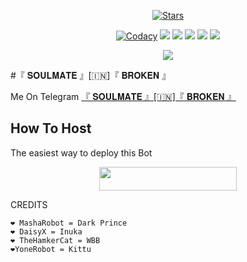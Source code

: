 <p align="center">
    <a href="https://github.com/xdipesh/MissKristina/stargazers"><img src="https://img.shields.io/github/stars/noob-kittu/YoneRobot?label=Stars&style=flat-square&logo=github&color=F10070" alt="Stars" /></a>
</p>
<p align="center">
    <a href="https://app.codacy.com/manual/xdipesh/MissKristina/dashboard"> <img src="https://img.shields.io/codacy/grade/4d58f2a402b54aed8a7d95f7add45a81?color=brightgreen&logo=codacy&logoColor=green&style=for-the-badge" alt="Codacy" /></a>
    <a href="https://github.com/xdipesh/MissKristina"> <img src="https://img.shields.io/github/repo-size/xdipesh/MissKristina?color=orange&logo=github&logoColor=green&style=for-the-badge" /></a>
    <a href="https://github.com/xdipesh/MissKristina/commits/prince"> <img src="https://img.shields.io/github/last-commit/xdipesh/MissKristina?color=blue&logo=github&logoColor=green&style=for-the-badge" /></a>
    <a href="https://github.com/xdipesh/MissKristina/issues"> <img src="https://img.shields.io/github/issues/xdipesh/MissKristina?color=blueviolet&logo=github&logoColor=green&style=for-the-badge" /></a>
    <a href="https://github.com/xdipesh/MissKristina/network/members"> <img src="https://img.shields.io/github/forks/xdipesh/MissKristina?color=red&logo=github&logoColor=green&style=for-the-badge" /></a>  
    <a href="https://pypi.org/project/Telethon/"> <img src="https://img.shields.io/pypi/v/telethon?color=yellow&label=telethon&logo=python&logoColor=green&style=for-the-badge" /></a>
</p>

<p align="center">
  <img src="https://telegra.ph/file/9715cfcf224238672fea0.jpg">
</p>

#『 𝐒𝐎𝐔𝐋𝐌𝐀𝐓𝐄 』[🇮🇳]『 𝐁𝐑𝐎𝐊𝐄𝐍 』

Me On Telegram [『 𝐒𝐎𝐔𝐋𝐌𝐀𝐓𝐄 』[🇮🇳]『 𝐁𝐑𝐎𝐊𝐄𝐍 』](https://t.me/soulmate_opbot)

## How To Host
The easiest way to deploy this Bot
<p align="center"><a href="https://heroku.com/deploy?template=https://github.com/MickeyxD/MissMinnie"> <img src="https://img.shields.io/badge/Deploy%20To%20Heroku-black?style=for-the-badge&logo=heroku" width="220" height="38.45"/></a></p>
 


 
CREDITS
```
❤️ MashaRobot = Dark Prince 
❤️ DaisyX = Inuka
❤️ TheHamkerCat = WBB
❤️YoneRobot = Kittu





```
